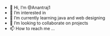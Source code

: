 - 👋 Hi, I’m @Anantraj1
- 👀 I’m interested in 
- 🌱 I’m currently learning java and web designing
- 💞️ I’m looking to collaborate on projects 
- 📫 How to reach me ...

<!---
Anantraj1/Anantraj1 is a ✨ special ✨ repository because its `README.md` (this file) appears on your GitHub profile.
You can click the Preview link to take a look at your changes.
--->
